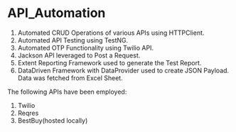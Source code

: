 # API_Automation
1. Automated CRUD Operations of various APIs using HTTPClient.
2. Automated API Testing using TestNG.
2. Automated OTP Functionality using Twilio API.
3. Jackson API leveraged to Post a Request.
4. Extent Reporting Framework used to generate the Test Report.
5. DataDriven Framework with DataProvider used to create JSON Payload. Data was fetched from Excel Sheet. 


The following APIs have been employed:
1. Twilio
2. Reqres
3. BestBuy(hosted locally)
